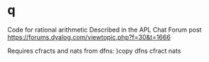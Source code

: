# q
Code for rational arithmetic
Described in the APL Chat Forum post https://forums.dyalog.com/viewtopic.php?f=30&t=1666

Requires cfracts and nats from dfns:
)copy dfns cfract nats
